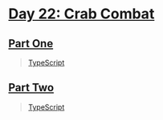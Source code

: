 # [Day 22: Crab Combat](https://adventofcode.com/2020/day/22)

## [Part One](https://adventofcode.com/2020/day/22#part1)

> [TypeScript](/solutions/typescript/2020/22/src/p1.ts)

## [Part Two](https://adventofcode.com/2020/day/22#part2)

> [TypeScript](/solutions/typescript/2020/22/src/p2.ts)
